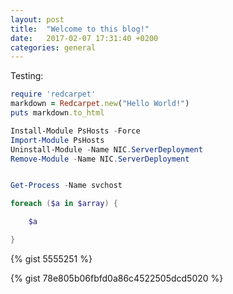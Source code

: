 ```yaml
---
layout: post
title:  "Welcome to this blog!"
date:   2017-02-07 17:31:40 +0200
categories: general
---
```

Testing:

```ruby
require 'redcarpet'
markdown = Redcarpet.new("Hello World!")
puts markdown.to_html
```

```powershell
Install-Module PsHosts -Force
Import-Module PsHosts
Uninstall-Module -Name NIC.ServerDeployment
Remove-Module -Name NIC.ServerDeployment
```

```PowerShell

Get-Process -Name svchost

foreach ($a in $array) {

    $a

}

```


{% gist 5555251 %}

{% gist 78e805b06fbfd0a86c4522505dcd5020 %}
